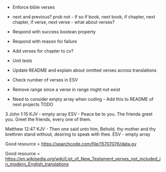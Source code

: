 * Enforce bible verses

* next and previous? prob not - if so if book, next book, if chapter, next chapter, if verse, next verse - what about verses?

* Respond with success boolean property

* Respond with reason for failure

* Add verses for chapter to cv?

* Unit tests

* Update README and explain about omitted verses across translations

* Check number of verses in ESV

* Remove range since a verse in range might not exist

* Need to consider empty array when coding - Add this to README of next projects TODO

3 John 1:15
KJV - empty array
ESV - Peace be to you. The friends greet you. Greet the friends, every one of them.

Matthew 12:47
KJV - Then one said unto him, Behold, thy mother and thy brethren stand without, desiring to speak with thee.
ESV - empty array

Good resource = https://searchcode.com/file/15707076/data.py

Good resource = https://en.wikipedia.org/wiki/List_of_New_Testament_verses_not_included_in_modern_English_translations
